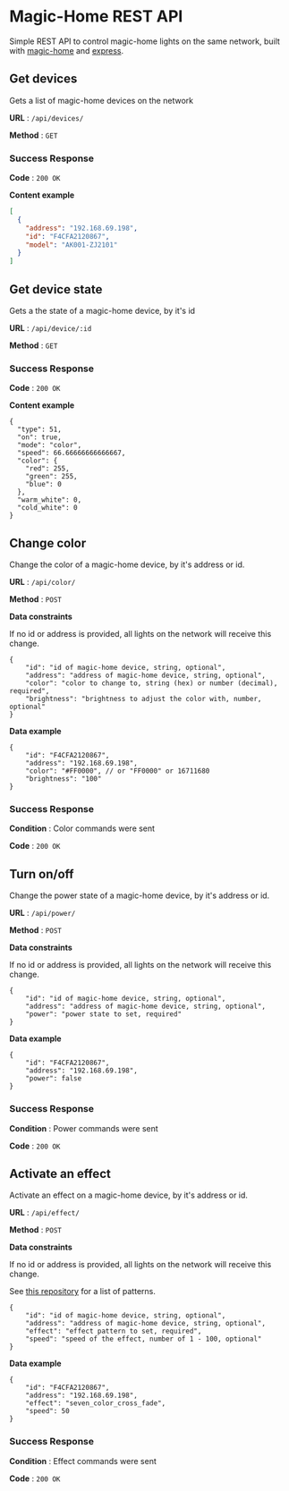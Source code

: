
# Magic-Home REST API
Simple REST API to control magic-home lights on the same network, built with [magic-home](https://github.com/jangxx/node-magichome) and [express](https://expressjs.com/).

## Get devices

Gets a list of magic-home devices on the network

**URL** : `/api/devices/`

**Method** : `GET`

### Success Response

**Code** : `200 OK`

**Content example**

```json
[
  {
    "address": "192.168.69.198",
    "id": "F4CFA2120867",
    "model": "AK001-ZJ2101"
  }
]
```

## Get device state

Gets a the state of a magic-home device, by it's id

**URL** : `/api/device/:id`

**Method** : `GET`

### Success Response

**Code** : `200 OK`

**Content example**

```json5
{
  "type": 51,
  "on": true,
  "mode": "color",
  "speed": 66.66666666666667,
  "color": {
    "red": 255,
    "green": 255,
    "blue": 0
  },
  "warm_white": 0,
  "cold_white": 0
}
```
## Change color

Change the color of a magic-home device, by it's address or id.

**URL** : `/api/color/`

**Method** : `POST`

**Data constraints**

If no id or address is provided, all lights on the network will receive this change.

```json5
{
    "id": "id of magic-home device, string, optional",
    "address": "address of magic-home device, string, optional",
    "color": "color to change to, string (hex) or number (decimal), required",
    "brightness": "brightness to adjust the color with, number, optional"
}
```

**Data example**

```json5
{
    "id": "F4CFA2120867",
    "address": "192.168.69.198",
    "color": "#FF0000", // or "FF0000" or 16711680
    "brightness": "100"
}
```

### Success Response

**Condition** : Color commands were sent

**Code** : `200 OK`

## Turn on/off

Change the power state of a magic-home device, by it's address or id.

**URL** : `/api/power/`

**Method** : `POST`

**Data constraints**

If no id or address is provided, all lights on the network will receive this change.

```json5
{
    "id": "id of magic-home device, string, optional",
    "address": "address of magic-home device, string, optional",
    "power": "power state to set, required"
}
```

**Data example**

```json5
{
    "id": "F4CFA2120867",
    "address": "192.168.69.198",
    "power": false
}
```

### Success Response

**Condition** : Power commands were sent

**Code** : `200 OK`

## Activate an effect

Activate an effect on a magic-home device, by it's address or id.

**URL** : `/api/effect/`

**Method** : `POST`

**Data constraints**

If no id or address is provided, all lights on the network will receive this change.

See [this repository](https://github.com/jangxx/node-magichome#built-in-patterns) for a list of patterns.

```json5
{
    "id": "id of magic-home device, string, optional",
    "address": "address of magic-home device, string, optional",
    "effect": "effect pattern to set, required",
    "speed": "speed of the effect, number of 1 - 100, optional"
}
```

**Data example**

```json5
{
    "id": "F4CFA2120867",
    "address": "192.168.69.198",
    "effect": "seven_color_cross_fade",
    "speed": 50
}
```

### Success Response

**Condition** : Effect commands were sent

**Code** : `200 OK`

